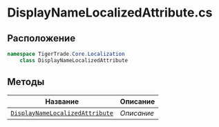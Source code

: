 
# DisplayNameLocalizedAttribute.cs
## Расположение
```csharp
namespace TigerTrade.Core.Localization  
    class DisplayNameLocalizedAttribute
```

## Методы
| Название | Описание |
| --- | --- |
| [`DisplayNameLocalizedAttribute`](./Методы/DisplayNameLocalizedAttribute.md) | *Описание* |
